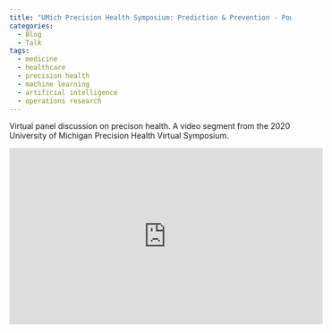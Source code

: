 ```yaml
---
title: "UMich Precision Health Symposium: Prediction & Prevention - Powering Precision Health"
categories:
  - Blog
  - Talk
tags:
  - medicine
  - healthcare
  - precision health
  - machine learning
  - artificial intelligence
  - operations research
---
```



Virtual panel discussion on precison health. A video segment from the 2020 University of Michigan Precision Health Virtual Symposium.

<iframe width="560" height="315" src="https://www.youtube.com/embed/GRajhsQXT2Q?start=1282" title="YouTube video player" frameborder="0" allow="accelerometer; autoplay; clipboard-write; encrypted-media; gyroscope; picture-in-picture; web-share" allowfullscreen></iframe>
